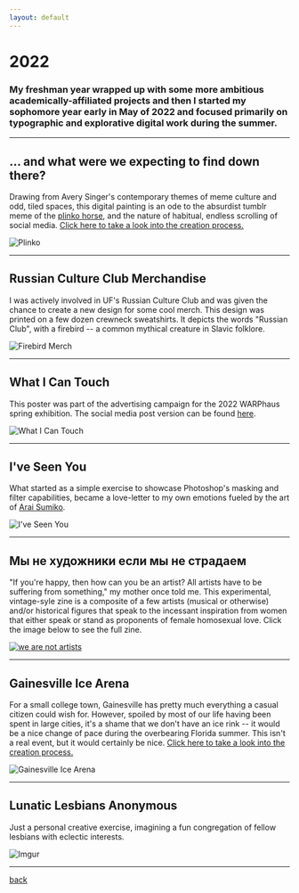 ```yaml
---
layout: default
---
```


# 2022

### My freshman year wrapped up with some more ambitious academically-affiliated projects and then I started my sophomore year early in May of 2022 and focused primarily on typographic and explorative digital work during the summer.

* * * 

## ... and what were we expecting to find down there?
Drawing from Avery Singer's contemporary themes of meme culture and odd, tiled spaces, this digital painting is an ode to the absurdist tumblr meme of the [plinko horse](https://knowyourmeme.com/memes/horse-plinko), and the nature of habitual, endless scrolling of social media. [Click here to take a look into the creation process.](./process_averysinger.md)

![Plinko](https://i.imgur.com/Auj4zys.jpg)

* * *

## Russian Culture Club Merchandise
I was actively involved in UF's Russian Culture Club and was given the chance to create a new design for some cool merch. This design was printed on a few dozen crewneck sweatshirts. It depicts the words "Russian Club", with a firebird -- a common mythical creature in Slavic folklore.

![Firebird Merch](https://i.imgur.com/cTvFNbj.png)

* * *

## What I Can Touch
This poster was part of the advertising campaign for the 2022 WARPhaus spring exhibition. The social media post version can be found [here](https://www.instagram.com/p/CcOE29OOuhr/).

![What I Can Touch](https://i.imgur.com/sW63sFV.png)

* * * 

## I've Seen You
What started as a simple exercise to showcase Photoshop's masking and filter capabilities, became a love-letter to my own emotions fueled by the art of [Arai Sumiko](https://twitter.com/agu_knzm?s=20&t=bSs-2HtKaeroDNVMrFUCFg).

![I've Seen You](https://i.imgur.com/FAO74M0.png)

* * *

## Мы не художники если мы не страдаем
"If you're happy, then how can you be an artist? All artists have to be suffering from something," my mother once told me. This experimental, vintage-syle zine is a composite of a few artists (musical or otherwise) and/or historical figures that speak to the incessant inspiration from women that either speak or stand as proponents of female homosexual love. Click the image below to see the full zine.

[![we are not artists](https://i.imgur.com/nJiigBX.jpg)](https://indd.adobe.com/view/1c00bf17-fb29-4245-8b2a-7a55e2e40d8b)

* * *

## Gainesville Ice Arena
For a small college town, Gainesville has pretty much everything a casual citizen could wish for. However, spoiled by most of our life having been spent in large cities, it's a shame that we don't have an ice rink -- it would be a nice change of pace during the overbearing Florida summer. This isn't a real event, but it would certainly be nice. [Click here to take a look into the creation process.](./process_icerink.md)

![Gainesville Ice Arena](https://i.imgur.com/Qf8xskz.png)

* * *

## Lunatic Lesbians Anonymous
Just a personal creative exercise, imagining a fun congregation of fellow lesbians with eclectic interests.

![Imgur](https://i.imgur.com/CWu9EU4.jpg)

* * *

[back](./)




